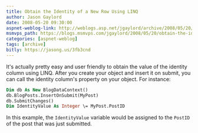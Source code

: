 ```yaml
---
title: Obtain the Identity of a New Row Using LINQ
author: Jason Gaylord
date: 2008-05-20 09:30:00
aspnet-weblog-link: http://weblogs.asp.net/jgaylord/archive/2008/05/20/obtain-the-identity-of-a-new-row-using-linq.aspx
msmvps_path: https://blogs.msmvps.com/jgaylord/2008/05/20/obtain-the-identity-of-a-new-row-using-linq/
categories: [aspnet-weblog]
tags: [archive]
bitly: https://jasong.us/3fb3cnd
---
```


It's actually pretty easy and user friendly to obtain the value of the identity column using LINQ. After you create your object and insert it on submit, you can call the identity column's property on your object. For instance:

```vb
Dim db As New BlogDataContext()
db.BlogPosts.InsertOnSubmit(MyPost)
db.SubmitChanges()
Dim IdentityValue As Integer \= MyPost.PostID
```

In this example, the `IdentityValue` variable would be assigned to the `PostID` of the post that was just submitted.